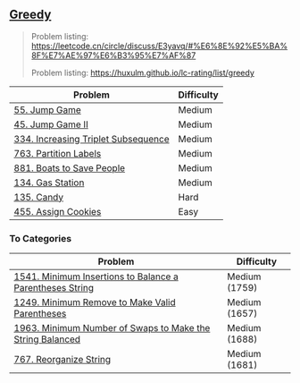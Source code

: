 ## [Greedy](../topics/greedy.md)

> Problem listing: https://leetcode.cn/circle/discuss/E3yavq/#%E6%8E%92%E5%BA%8F%E7%AE%97%E6%B3%95%E7%AF%87
>
> Problem listing: https://huxulm.github.io/lc-rating/list/greedy 

| Problem          | Difficulty |
|------------------|------------|
|[55. Jump Game](../leetcode/55.jump-game.md)|Medium|
|[45. Jump Game II](../leetcode/45.jump-game-ii.md)|Medium|
|[334. Increasing Triplet Subsequence](../leetcode/334.increasing-triplet-subsequence.md)|Medium|
|[763. Partition Labels](../leetcode/763.partition-labels.md)|Medium|
|[881. Boats to Save People](../leetcode/881.boats-to-save-people.md)|Medium|
|[134. Gas Station](../leetcode/134.gas-station.md)|Medium|
|[135. Candy](../leetcode/135.candy.md)|Hard|
|[455. Assign Cookies](../leetcode/455.assign-cookies.md)|Easy|

### To Categories
| Problem          | Difficulty |
|------------------|------------|
|[1541. Minimum Insertions to Balance a Parentheses String](../leetcode/1541.minimum-insertions-to-balance-a-parentheses-string.md)|Medium (1759)|
|[1249. Minimum Remove to Make Valid Parentheses](../leetcode/1249.minimum-remove-to-make-valid-parentheses.md)|Medium (1657)|
|[1963. Minimum Number of Swaps to Make the String Balanced](../leetcode/1963.minimum-number-of-swaps-to-make-the-string-balanced.md)|Medium (1688)|
|[767. Reorganize String](../leetcode/767.reorganize-string.md)|Medium (1681)|
